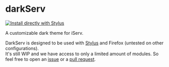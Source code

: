 # darkServ
[![Install directly with Stylus](https://img.shields.io/badge/Install%20directly%20with-Stylus-ff0099.svg)](https://raw.githubusercontent.com/P1NK-GANG/darkServ/master/darkServ.user.css)

A customizable dark theme for iServ.

DarkServ is designed to be used with [Stylus](https://github.com/openstyles/stylus) and Firefox (untested on other configurations).\
It's still WIP and we have access to only a limited amount of modules. So feel free to open an [issue](https://github.com/P1NK-GANG/darkServ/issues) or a [pull request](https://github.com/P1NK-GANG/darkServ/pulls).
